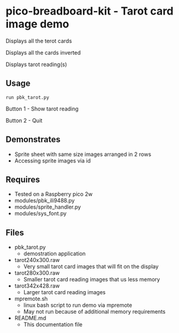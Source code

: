 # pico-breadboard-kit - Tarot card image demo

Displays all the terot cards

Displays all the cards inverted

Displays tarot reading(s)

## Usage

```
run pbk_tarot.py
```

Button 1 - Show tarot reading

Button 2 - Quit

## Demonstrates

- Sprite sheet with same size images arranged in 2 rows
- Accessing sprite images via id

## Requires

- Tested on a Raspberry pico 2w
- modules/pbk_ili9488.py
- modules/sprite_handler.py
- modules/sys_font.py

## Files

- pbk_tarot.py
  - demostration application
- tarot240x300.raw
  - Very small tarot card images that will fit on the display
- tarot280x300.raw
  - Smaller tarot card reading images that us less memory  
- tarot342x428.raw
  - Larger tarot card reading images
- mpremote.sh
  - linux bash script to run demo via mpremote
  - May not run because of additional memory requirements
- README.md
  - This documentation file